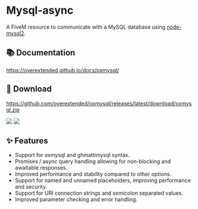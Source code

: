 # Mysql-async

A FiveM resource to communicate with a MySQL database using [node-mysql2](https://github.com/sidorares/node-mysql2). 

## 📚 Documentation

https://overextended.github.io/docs/oxmysql/

## 💾 Download

https://github.com/overextended/oxmysql/releases/latest/download/oxmysql.zip

![](https://img.shields.io/github/downloads/overextended/oxmysql/total?logo=github)
![](https://img.shields.io/github/downloads/overextended/oxmysql/latest/total?logo=github)

## ✨ Features

- Support for oxmysql and ghmattimysql syntax.
- Promises / async query handling allowing for non-blocking and awaitable responses.
- Improved performance and stability compared to other options.
- Support for named and unnamed placeholders, improving performance and security.
- Support for URI connection strings and semicolon separated values.
- Improved parameter checking and error handling.

